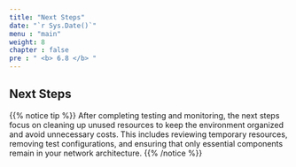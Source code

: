 ```yaml
---
title: "Next Steps"
date: "`r Sys.Date()`"
menu : "main"
weight: 8
chapter : false
pre : " <b> 6.8 </b> "
---
```


## Next Steps

{{% notice tip %}}
After completing testing and monitoring, the next steps focus on cleaning up unused resources to keep the environment organized and avoid unnecessary costs. This includes reviewing temporary resources, removing test configurations, and ensuring that only essential components remain in your network architecture.
{{% /notice %}}

